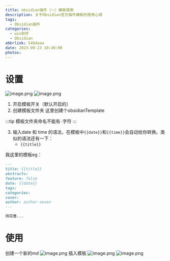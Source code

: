 ```yaml
---
title: obsidian插件（一）模板使用
description: 关于Obsidian官方插件模板的使用心得
tags:
  - Obsidian插件
categories:
  - win软件
  - Obsidian
abbrlink: 54bdaaa
date: 2023-09-23 10:49:08
photos:
---
```


# 设置

![image.png](https://yjl-img.oss-cn-beijing.aliyuncs.com/_post/20230923113519.png)
![image.png](https://yjl-img.oss-cn-beijing.aliyuncs.com/_post/20230923113602.png)

1. 开启模板开关（默认开启的）
2. 创建模板文件夹
	这里创建个obsidianTemplate

:::tip
模板文件夹命名不能有`-`字符
:::


3. 输入date 和 time 的语法，在模板中`{{date}}`和`{{time}}`会自动给你转换。类似的语法还有一下：
	* `{{title}}`

我这里的模板eg：

```markdown
---
title: {{title}}
abstracts: 
feature: false
date: {{date}}
tags:
categories:
cover: 
author: author-seven
---

待完善...
```
# 使用

创建一个新的md
![image.png](https://yjl-img.oss-cn-beijing.aliyuncs.com/_post/20230923114547.png)
插入模板
![image.png](https://yjl-img.oss-cn-beijing.aliyuncs.com/_post/20230923114618.png)
![image.png](https://yjl-img.oss-cn-beijing.aliyuncs.com/_post/20230923114730.png)
